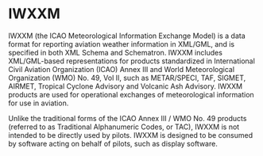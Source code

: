 # IWXXM
IWXXM (the ICAO Meteorological Information Exchange Model) is a data format for reporting aviation weather information
in XML/GML, and is specified in both XML Schema and Schematron. IWXXM includes XML/GML-based representations for products
standardized in International Civil Aviation Organization (ICAO) Annex III and World Meteorological Organization (WMO)
No. 49, Vol II, such as METAR/SPECI, TAF, SIGMET, AIRMET, Tropical Cyclone Advisory and Volcanic Ash Advisory. IWXXM
products are used for operational exchanges of meteorological information for use in aviation.

Unlike the traditional forms of the ICAO Annex III / WMO No. 49 products (referred to as Traditional Alphanumeric Codes,
or TAC), IWXXM is not intended to be directly used by pilots. IWXXM is designed to be consumed by software acting on
behalf of pilots, such as display software.
